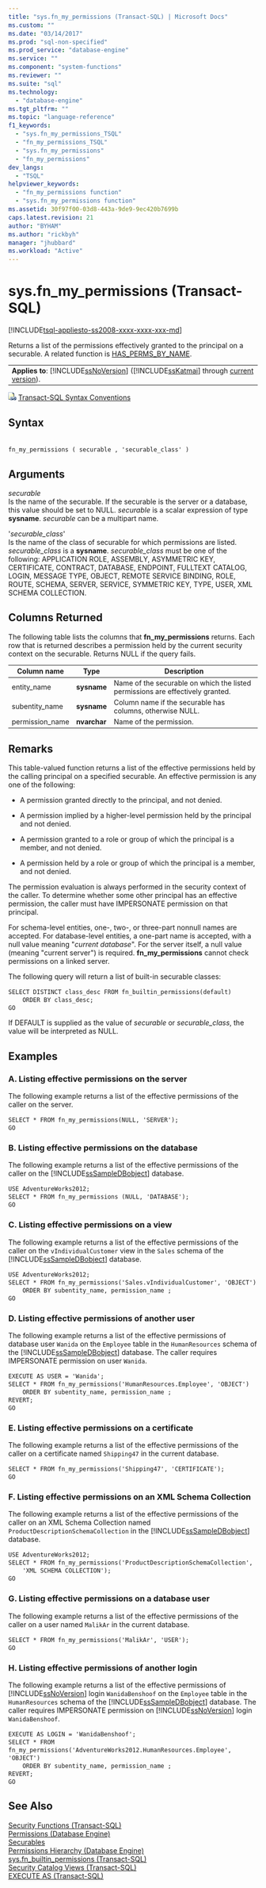 ```yaml
---
title: "sys.fn_my_permissions (Transact-SQL) | Microsoft Docs"
ms.custom: ""
ms.date: "03/14/2017"
ms.prod: "sql-non-specified"
ms.prod_service: "database-engine"
ms.service: ""
ms.component: "system-functions"
ms.reviewer: ""
ms.suite: "sql"
ms.technology: 
  - "database-engine"
ms.tgt_pltfrm: ""
ms.topic: "language-reference"
f1_keywords: 
  - "sys.fn_my_permissions_TSQL"
  - "fn_my_permissions_TSQL"
  - "sys.fn_my_permissions"
  - "fn_my_permissions"
dev_langs: 
  - "TSQL"
helpviewer_keywords: 
  - "fn_my_permissions function"
  - "sys.fn_my_permissions function"
ms.assetid: 30f97f00-03d8-443a-9de9-9ec420b7699b
caps.latest.revision: 21
author: "BYHAM"
ms.author: "rickbyh"
manager: "jhubbard"
ms.workload: "Active"
---
```

# sys.fn_my_permissions (Transact-SQL)
[!INCLUDE[tsql-appliesto-ss2008-xxxx-xxxx-xxx-md](../../includes/tsql-appliesto-ss2008-xxxx-xxxx-xxx-md.md)]

  Returns a list of the permissions effectively granted to the principal on a securable. A related function is [HAS_PERMS_BY_NAME](../../t-sql/functions/has-perms-by-name-transact-sql.md).  
  
||  
|-|  
|**Applies to**: [!INCLUDE[ssNoVersion](../../includes/ssnoversion-md.md)] ([!INCLUDE[ssKatmai](../../includes/sskatmai-md.md)] through [current version](http://go.microsoft.com/fwlink/p/?LinkId=299658)).|  
  
 ![Topic link icon](../../database-engine/configure-windows/media/topic-link.gif "Topic link icon") [Transact-SQL Syntax Conventions](../../t-sql/language-elements/transact-sql-syntax-conventions-transact-sql.md)  
  
## Syntax  
  
```  
  
fn_my_permissions ( securable , 'securable_class' )  
```  
  
## Arguments  
 *securable*  
 Is the name of the securable. If the securable is the server or a database, this value should be set to NULL. *securable* is a scalar expression of type **sysname**. *securable* can be a multipart name.  
  
 '*securable_class*'  
 Is the name of the class of securable for which permissions are listed. *securable_class* is a **sysname**. *securable_class* must be one of the following: APPLICATION ROLE, ASSEMBLY, ASYMMETRIC KEY, CERTIFICATE, CONTRACT, DATABASE, ENDPOINT, FULLTEXT CATALOG, LOGIN, MESSAGE TYPE, OBJECT, REMOTE SERVICE BINDING, ROLE, ROUTE, SCHEMA, SERVER, SERVICE, SYMMETRIC KEY, TYPE, USER, XML SCHEMA COLLECTION.  
  
## Columns Returned  
 The following table lists the columns that **fn_my_permissions** returns. Each row that is returned describes a permission held by the current security context on the securable. Returns NULL if the query fails.  
  
|Column name|Type|Description|  
|-----------------|----------|-----------------|  
|entity_name|**sysname**|Name of the securable on which the listed permissions are effectively granted.|  
|subentity_name|**sysname**|Column name if the securable has columns, otherwise NULL.|  
|permission_name|**nvarchar**|Name of the permission.|  
  
## Remarks  
 This table-valued function returns a list of the effective permissions held by the calling principal on a specified securable. An effective permission is any one of the following:  
  
-   A permission granted directly to the principal, and not denied.  
  
-   A permission implied by a higher-level permission held by the principal and not denied.  
  
-   A permission granted to a role or group of which the principal is a member, and not denied.  
  
-   A permission held by a role or group of which the principal is a member, and not denied.  
  
 The permission evaluation is always performed in the security context of the caller. To determine whether some other principal has an effective permission, the caller must have IMPERSONATE permission on that principal.  
  
 For schema-level entities, one-, two-, or three-part nonnull names are accepted. For database-level entities, a one-part name is accepted, with a null value meaning "*current database*". For the server itself, a null value (meaning "current server") is required. **fn_my_permissions** cannot check permissions on a linked server.  
  
 The following query will return a list of built-in securable classes:  
  
```  
SELECT DISTINCT class_desc FROM fn_builtin_permissions(default)  
    ORDER BY class_desc;  
GO  
```  
  
 If DEFAULT is supplied as the value of *securable* or *securable_class*, the value will be interpreted as NULL.  
  
## Examples  
  
### A. Listing effective permissions on the server  
 The following example returns a list of the effective permissions of the caller on the server.  
  
```  
SELECT * FROM fn_my_permissions(NULL, 'SERVER');  
GO  
```  
  
### B. Listing effective permissions on the database  
 The following example returns a list of the effective permissions of the caller on the [!INCLUDE[ssSampleDBobject](../../includes/sssampledbobject-md.md)] database.  
  
```  
USE AdventureWorks2012;  
SELECT * FROM fn_my_permissions (NULL, 'DATABASE');  
GO  
```  
  
### C. Listing effective permissions on a view  
 The following example returns a list of the effective permissions of the caller on the `vIndividualCustomer` view in the `Sales` schema of the [!INCLUDE[ssSampleDBobject](../../includes/sssampledbobject-md.md)] database.  
  
```  
USE AdventureWorks2012;  
SELECT * FROM fn_my_permissions('Sales.vIndividualCustomer', 'OBJECT')   
    ORDER BY subentity_name, permission_name ;   
GO   
```  
  
### D. Listing effective permissions of another user  
 The following example returns a list of the effective permissions of database user `Wanida` on the `Employee` table in the `HumanResources` schema of the [!INCLUDE[ssSampleDBobject](../../includes/sssampledbobject-md.md)] database. The caller requires IMPERSONATE permission on user `Wanida`.  
  
```  
EXECUTE AS USER = 'Wanida';  
SELECT * FROM fn_my_permissions('HumanResources.Employee', 'OBJECT')   
    ORDER BY subentity_name, permission_name ;    
REVERT;  
GO  
```  
  
### E. Listing effective permissions on a certificate  
 The following example returns a list of the effective permissions of the caller on a certificate named `Shipping47` in the current database.  
  
```  
SELECT * FROM fn_my_permissions('Shipping47', 'CERTIFICATE');  
GO  
```  
  
### F. Listing effective permissions on an XML Schema Collection  
 The following example returns a list of the effective permissions of the caller on an XML Schema Collection named `ProductDescriptionSchemaCollection` in the [!INCLUDE[ssSampleDBobject](../../includes/sssampledbobject-md.md)] database.  
  
```  
USE AdventureWorks2012;  
SELECT * FROM fn_my_permissions('ProductDescriptionSchemaCollection',  
    'XML SCHEMA COLLECTION');  
GO  
```  
  
### G. Listing effective permissions on a database user  
 The following example returns a list of the effective permissions of the caller on a user named `MalikAr` in the current database.  
  
```  
SELECT * FROM fn_my_permissions('MalikAr', 'USER');  
GO  
```  
  
### H. Listing effective permissions of another login  
 The following example returns a list of the effective permissions of [!INCLUDE[ssNoVersion](../../includes/ssnoversion-md.md)] login `WanidaBenshoof` on the `Employee` table in the `HumanResources` schema of the [!INCLUDE[ssSampleDBobject](../../includes/sssampledbobject-md.md)] database. The caller requires IMPERSONATE permission on [!INCLUDE[ssNoVersion](../../includes/ssnoversion-md.md)] login `WanidaBenshoof`.  
  
```  
EXECUTE AS LOGIN = 'WanidaBenshoof';  
SELECT * FROM fn_my_permissions('AdventureWorks2012.HumanResources.Employee', 'OBJECT')   
    ORDER BY subentity_name, permission_name ;    
REVERT;  
GO  
```  
  
## See Also  
 [Security Functions &#40;Transact-SQL&#41;](../../t-sql/functions/security-functions-transact-sql.md)   
 [Permissions &#40;Database Engine&#41;](../../relational-databases/security/permissions-database-engine.md)   
 [Securables](../../relational-databases/security/securables.md)   
 [Permissions Hierarchy &#40;Database Engine&#41;](../../relational-databases/security/permissions-hierarchy-database-engine.md)   
 [sys.fn_builtin_permissions &#40;Transact-SQL&#41;](../../relational-databases/system-functions/sys-fn-builtin-permissions-transact-sql.md)   
 [Security Catalog Views &#40;Transact-SQL&#41;](../../relational-databases/system-catalog-views/security-catalog-views-transact-sql.md)   
 [EXECUTE AS &#40;Transact-SQL&#41;](../../t-sql/statements/execute-as-transact-sql.md)  
  
  
